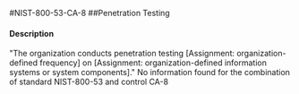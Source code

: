 #NIST-800-53-CA-8
##Penetration Testing
#### Description
"The organization conducts penetration testing [Assignment: organization-defined frequency] on [Assignment: organization-defined information systems or system components]."
No information found for the combination of standard NIST-800-53 and control CA-8
